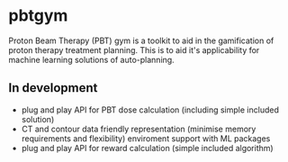 # pbtgym
Proton Beam Therapy (PBT) gym is a toolkit to aid in the gamification of proton therapy treatment planning. This is to aid it's applicability for machine learning solutions of auto-planning.

## In development
- plug and play API for PBT dose calculation (including simple included solution)
- CT and contour data friendly representation (minimise memory requirements and flexibility) enviroment support with ML packages
- plug and play API for reward calculation (simple included algorithm)
